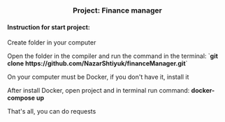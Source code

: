 <h3 align="center"> Project: Finance manager </h3>

<h4>Instruction for start project:</h4>
<p>Create folder in your computer</p>
<p>Open the folder in the compiler and run the command in the terminal: `<b>git clone https://github.com/NazarShtiyuk/financeManager.git</b>`</p>
<p>On your computer must be Docker, if you don't have it, install it</p>
<p>After install Docker, open project and in terminal run command: <b>docker-compose up</b></p>
<p>That's all, you can do requests</p>

